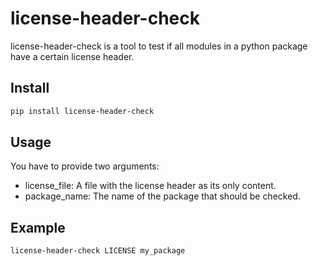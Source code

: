 # license-header-check

license-header-check is a tool to test if all modules in a python package have a certain license header.

## Install

```bash
pip install license-header-check
```

## Usage

You have to provide two arguments:

* license_file: A file with the license header as its only content.
* package_name: The name of the package that should be checked.

## Example

```bash
license-header-check LICENSE my_package
```
